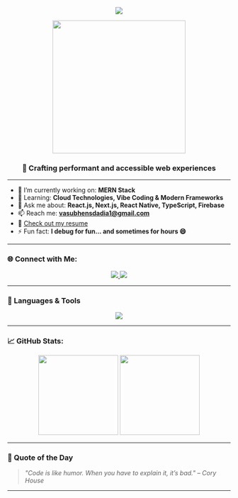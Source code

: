 <p align="center">
  <img src="https://readme-typing-svg.herokuapp.com/?lines=Hi+👋+I'm+Vasu+Bhensdadia;Frontend+Developer;React+%7C+Next.js+%7C+Firebase+%7C+MERN+Stack&center=true&width=500&height=45&color=58A6FF&size=24">
</p>

<p align="center">
  <img src="https://media.giphy.com/media/qgQUggAC3Pfv687qPC/giphy.gif" width="300" />
</p>

<h3 align="center">🚀 Crafting performant and accessible web experiences</h3>

---

- 🔭 I’m currently working on: **MERN Stack**
- 🌱 Learning: **Cloud Technologies, Vibe Coding & Modern Frameworks**
- 💬 Ask me about: **React.js, Next.js, React Native, TypeScript, Firebase**
- 📫 Reach me: **vasubhensdadia1@gmail.com**
- 📄 [Check out my resume](https://drive.google.com/file/d/15ZFinQyFNP4tKcmgBa8cvmsVl055OyII/view?usp=sharing)
- ⚡ Fun fact: **I debug for fun... and sometimes for hours 😄**

---

### 🌐 Connect with Me:
<p align="center">
  <a href="https://linkedin.com/in/vasu-bhensdadia-4b7b15220" target="_blank">
    <img src="https://img.shields.io/badge/LinkedIn-blue?logo=linkedin&style=for-the-badge" />
  </a>
  <a href="mailto:vasubhensdadia1@gmail.com">
    <img src="https://img.shields.io/badge/Gmail-red?logo=gmail&style=for-the-badge" />
  </a>
</p>

---

### 🧰 Languages & Tools
<p align="center">
  <img src="https://skillicons.dev/icons?i=react,next,redux,js,ts,nodejs,express,mongodb,firebase,git,github,docker,figma,postman,html,css,sass,tailwind,aws,bash,linux,python,java" />
</p>

---

### 📈 GitHub Stats:
<p align="center">
  <img src="https://github-readme-streak-stats.herokuapp.com/?user=Vasu-Bhensdadiya&theme=tokyonight" height="180"/>
  <img src="https://github-readme-stats.vercel.app/api/top-langs/?username=Vasu-Bhensdadiya&layout=compact&theme=tokyonight" height="180"/>
</p>


---

### 🧠 Quote of the Day
> *"Code is like humor. When you have to explain it, it’s bad." – Cory House*

---

 
